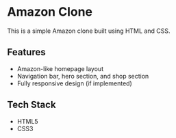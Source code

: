 # Amazon Clone

This is a simple Amazon clone built using HTML and CSS.

## Features

- Amazon-like homepage layout
- Navigation bar, hero section, and shop section
- Fully responsive design (if implemented)

## Tech Stack

- HTML5
- CSS3
